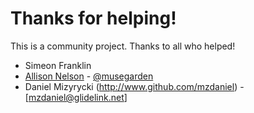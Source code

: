 # Thanks for helping!

This is a community project. Thanks to all who helped!

* Simeon Franklin
* [Allison Nelson](http://www.github.com/nelsonam) - [@musegarden](http://www.twitter.com/musegarden)
* Daniel Mizyrycki (http://www.github.com/mzdaniel) - [mzdaniel@glidelink.net]
